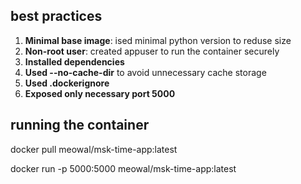 ## best practices

1. **Minimal base image**: ised minimal python version to reduse size
2. **Non-root user**: created appuser to run the container securely
3. **Installed dependencies**
4. **Used --no-cache-dir** to avoid unnecessary cache storage
5. **Used .dockerignore** 
6. **Exposed only necessary port 5000**

## running the container

docker pull meowal/msk-time-app:latest

docker run -p 5000:5000 meowal/msk-time-app:latest

